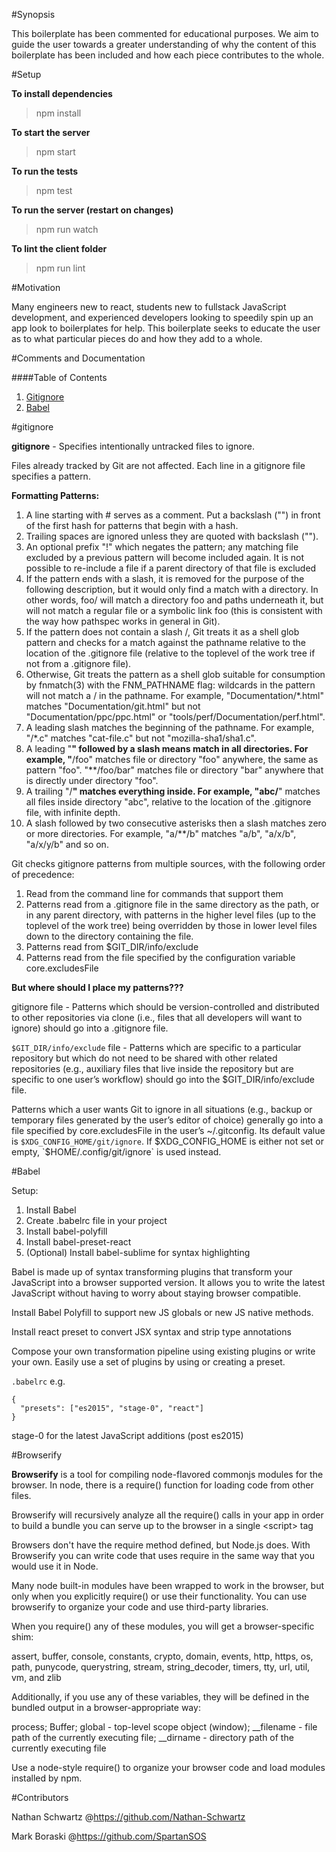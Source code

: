 #Synopsis

This boilerplate has been commented for educational purposes. We aim to guide
the user towards a greater understanding of why the content of this boilerplate
has been included and how each piece contributes to the whole.

#Setup

**To install dependencies**
> npm install

**To start the server**
> npm start

**To run the tests**
> npm test

**To run the server (restart on changes)**
> npm run watch

**To lint the client folder**
> npm run lint

#Motivation

Many engineers new to react, students new to fullstack JavaScript development,
and experienced developers looking to speedily spin up an app look to
boilerplates for help. This boilerplate seeks to educate the user as to what
particular pieces do and how they add to a whole.


#Comments and Documentation

####Table of Contents
1. [Gitignore](#gitignore)
2. [Babel](#babel)

#gitignore

**gitignore** - Specifies intentionally untracked files to ignore.

Files already tracked by Git are not affected.
Each line in a gitignore file specifies a pattern.

**Formatting Patterns:**
 1.  A line starting with # serves as a comment. Put a backslash ("\") in front of
     the first hash for patterns that begin with a hash.
 2.  Trailing spaces are ignored unless they are quoted with backslash ("\").
 3.  An optional prefix "!" which negates the pattern; any matching file excluded
     by a previous pattern will become included again. It is not possible to
     re-include a file if a parent directory of that file is excluded
 5.  If the pattern ends with a slash, it is removed for the purpose of the
     following description, but it would only find a match with a directory.
     In other words, foo/ will match a directory foo and paths underneath it,
     but will not match a regular file or a symbolic link foo (this is consistent
     with the way how pathspec works in general in Git).
 6.  If the pattern does not contain a slash /, Git treats it as a shell glob
     pattern and checks for a match against the pathname relative to the location
     of the .gitignore file (relative to the toplevel of the work tree if not
     from a .gitignore file).
 7.  Otherwise, Git treats the pattern as a shell glob suitable for consumption
     by fnmatch(3) with the FNM_PATHNAME flag: wildcards in the pattern will not
     match a / in the pathname. For example, "Documentation/*.html"
     matches "Documentation/git.html" but not "Documentation/ppc/ppc.html" or
     "tools/perf/Documentation/perf.html".
 8.  A leading slash matches the beginning of the pathname. For example, "/*.c"
     matches "cat-file.c" but not "mozilla-sha1/sha1.c".
 9.  A leading "**" followed by a slash means match in all directories.
     For example, "**/foo" matches file or directory "foo" anywhere, the same as
     pattern "foo". "**/foo/bar" matches file or directory "bar" anywhere that
     is directly under directory "foo".
 10. A trailing "/**" matches everything inside. For example, "abc/**" matches
     all files inside directory "abc", relative to the location of the .gitignore
     file, with infinite depth.
 11. A slash followed by two consecutive asterisks then a slash matches zero or
     more directories. For example, "a/**/b" matches "a/b", "a/x/b", "a/x/y/b" and so on.

Git checks gitignore patterns from multiple sources, with the following order
of precedence:
 1.  Read from the command line for commands that support them
 2.  Patterns read from a .gitignore file in the same directory as the path,
     or in any parent directory, with patterns in the higher level files (up
     to the toplevel of the work tree) being overridden by those in lower level
     files down to the directory containing the file.
 3.  Patterns read from $GIT_DIR/info/exclude
 4.  Patterns read from the file specified by the configuration
     variable core.excludesFile

**But where should I place my patterns???**

gitignore file - Patterns which should be version-controlled and distributed to other
repositories via clone (i.e., files that all developers will want to ignore)
should go into a .gitignore file.

`$GIT_DIR/info/exclude` file - Patterns which are specific to a particular
repository but which do not need to be shared with other related repositories
(e.g., auxiliary files that live inside the repository but are specific to
one user’s workflow) should go into the $GIT_DIR/info/exclude file.

Patterns which a user wants Git to ignore in all situations (e.g., backup or
temporary files generated by the user’s editor of choice) generally go into a
file specified by core.excludesFile in the user’s ~/.gitconfig. Its default
value is `$XDG_CONFIG_HOME/git/ignore`. If $XDG_CONFIG_HOME is either not set or
empty, `$HOME/.config/git/ignore` is used instead.

#Babel

Setup:
  1. Install Babel
  2. Create .babelrc file in your project
  3. Install babel-polyfill
  4. Install babel-preset-react
  5. (Optional) Install babel-sublime for syntax highlighting


Babel is made up of syntax transforming plugins that transform your JavaScript into a browser supported version. It allows you to write the latest JavaScript without having to worry about staying browser compatible.

Install Babel Polyfill to support new JS globals or new JS native methods.

Install react preset to convert JSX syntax and strip type annotations

Compose your own transformation pipeline using existing plugins or write your own. Easily use a set of plugins by using or creating a preset.

`.babelrc` e.g.
```
{
  "presets": ["es2015", "stage-0", "react"]
}
```

stage-0 for the latest JavaScript additions (post es2015)

#Browserify

**Browserify** is a tool for compiling node-flavored commonjs modules for the browser.
In node, there is a require() function for loading code from other files.

Browserify will recursively analyze all the require() calls in your app in
order to build a bundle you can serve up to the browser in a single \<script\> tag

Browsers don't have the require method defined, but Node.js does. With Browserify
you can write code that uses require in the same way that you would use it in Node.

Many node built-in modules have been wrapped to work in the browser, but only
when you explicitly require() or use their functionality.
You can use browserify to organize your code and use third-party libraries.

When you require() any of these modules, you will get a browser-specific shim:

assert,
buffer,
console,
constants,
crypto,
domain,
events,
http,
https,
os,
path,
punycode,
querystring,
stream,
string_decoder,
timers,
tty,
url,
util,
vm, and
zlib

Additionally, if you use any of these variables, they will be defined in the
bundled output in a browser-appropriate way:

process;
Buffer;
global - top-level scope object (window);
\_\_filename - file path of the currently executing file;
\_\_dirname - directory path of the currently executing file

Use a node-style require() to organize your browser code and load modules installed by npm.

#Contributors

Nathan Schwartz
@https://github.com/Nathan-Schwartz

Mark Boraski
@https://github.com/SpartanSOS
